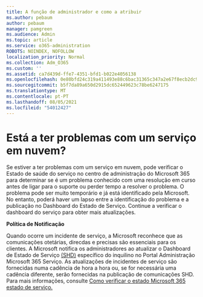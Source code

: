```yaml
---
title: A função de administrador e como a atribuir
ms.author: pebaum
author: pebaum
manager: pamgreen
ms.audience: Admin
ms.topic: article
ms.service: o365-administration
ROBOTS: NOINDEX, NOFOLLOW
localization_priority: Normal
ms.collection: Adm_O365
ms.custom: ''
ms.assetid: ca7d439d-ffe7-4351-bfd1-b022e4056138
ms.openlocfilehash: 0e80bfd24c319a411493e88c6bac31365c347a2e67f8ecb2dc9ba52fb24fc5d3
ms.sourcegitcommit: b5f7da89a650d2915dc652449623c78be6247175
ms.translationtype: MT
ms.contentlocale: pt-PT
ms.lasthandoff: 08/05/2021
ms.locfileid: "54012427"
---
```

# <a name="experiencing-problems-with-a-cloud-service"></a>Está a ter problemas com um serviço em nuvem?

Se estiver a ter problemas com um serviço [](https://admin.microsoft.com/AdminPortal/Home#/servicehealth) em nuvem, pode verificar o Estado de saúde do serviço no centro de administração do Microsoft 365 para determinar se é um problema conhecido com uma resolução em curso antes de ligar para o suporte ou perder tempo a resolver o problema. O problema pode ser muito temporário e já está identificado pela Microsoft. No entanto, poderá haver um lapso entre a identificação do problema e a publicação no Dashboard do Estado de Serviço. Continue a verificar o dashboard do serviço para obter mais atualizações.

**Política de Notificação**

Quando ocorre um incidente de serviço, a Microsoft reconhece que as comunicações otetárias, direcdas e precisas são essenciais para os clientes. A Microsoft notifica os administradores ao atualizar o Dashboard de Estado de Serviço [(SHD)](https://admin.microsoft.com/AdminPortal/Home#/servicehealth) específico do inquilino no Portal Administração Microsoft 365 Serviço. As atualizações de incidentes de serviço são fornecidas numa cadência de hora a hora ou, se for necessária uma cadência diferente, serão fornecidas na publicação de comunicações SHD. Para mais informações, consulte [Como verificar o estado Microsoft 365 estado de serviço.](https://docs.microsoft.com/office365/enterprise/view-service-health)

